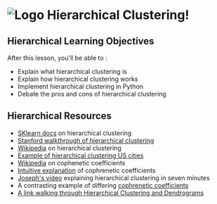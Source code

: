 # ![Logo](https://ga-dash.s3.amazonaws.com/production/assets/logo-9f88ae6c9c3871690e33280fcf557f33.png) Hierarchical Clustering!


## Hierarchical Learning Objectives

After this lesson, you'll be able to :

- Explain what hierarchical clustering is
- Explain how hierarchical clustering works
- Implement hierarchical clustering in Python
- Debate the pros and cons of hierarchical clustering

## Hierarchical Resources

- [SKlearn docs](http://scikit-learn.org/stable/modules/clustering.html#hierarchical-clustering) on hierarchical clustering
- [Stanford walkthrough of hierarchical clustering](http://www.econ.upf.edu/~michael/stanford/maeb7.pdf)
- [Wikipedia](https://en.wikipedia.org/wiki/Hierarchical_clustering) on hierarchical clustering
- [Example of hierarchical clustering US cities](http://www.analytictech.com/networks/hiclus.htm)
- [Wikipedia](https://en.wikipedia.org/wiki/Cophenetic_correlation) on cophenetic coefficients
- [Intuitive explanation](http://people.revoledu.com/kardi/tutorial/Clustering/Cophenetic.htm) of cophrenetic coefficients
- [Joseph's video](https://www.youtube.com/watch?v=62cphKGR0_s) explaining hierarchical clustering in seven minutes 
- A contrasting example of differing [cophrenetic coefficients](http://stats.stackexchange.com/questions/33066/on-cophenetic-correlation-for-dendrogram-clustering)
- [A link walking through Hierarchical Clustering and Dendrograms](https://joernhees.de/blog/2015/08/26/scipy-hierarchical-clustering-and-dendrogram-tutorial/)